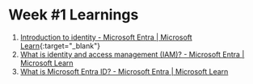 # Week #1 Learnings

1. [Introduction to identity - Microsoft Entra | Microsoft Learn](https://learn.microsoft.com/en-us/entra/fundamentals/identity-fundamental-concepts){:target="_blank"}
2. [What is identity and access management (IAM)? - Microsoft Entra | Microsoft Learn](https://learn.microsoft.com/en-us/entra/fundamentals/introduction-identity-access-management)
3. [What is Microsoft Entra ID? - Microsoft Entra | Microsoft Learn](https://learn.microsoft.com/en-us/entra/fundamentals/whatis)
